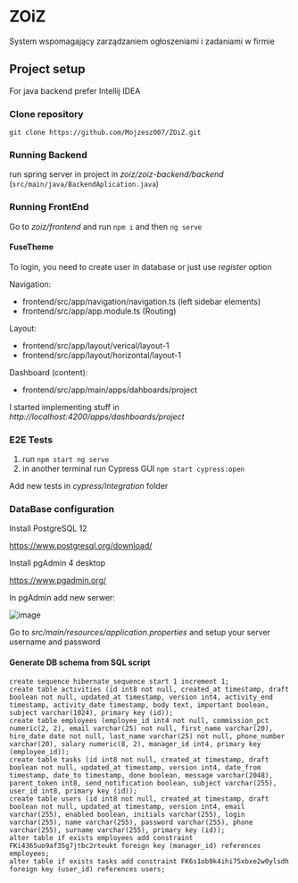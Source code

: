 # ZOiZ
System wspomagający zarządzaniem ogłoszeniami i zadaniami w firmie

## Project setup
For java backend prefer Intellij IDEA

### Clone repository
`git clone https://github.com/Mojzesz007/ZOiZ.git`

### Running Backend 
run spring server in project in _zoiz/zoiz-backend/backend_ (`src/main/java/BackendAplication.java`) 
### Running FrontEnd 
Go to _zoiz/frontend_ and run `npm i` and then `ng serve`

#### FuseTheme
To login, you need to create user in database or just use _register_ option

Navigation: 
- frontend/src/app/navigation/navigation.ts (left sidebar elements)
- frontend/src/app/app.module.ts (Routing)

Layout:
- frontend/src/app/layout/verical/layout-1
- frontend/src/app/layout/horizontal/layout-1

Dashboard (content):
- frontend/src/app/main/apps/dahboards/project

I started implementing stuff in _http://localhost:4200/apps/dashboards/project_

### E2E Tests
1. run `npm start ng serve`
2. in another terminal run Cypress GUI `npm start cypress:open`

Add new tests in _cypress/integration_ folder
 
### DataBase configuration
Install PostgreSQL 12 

https://www.postgresql.org/download/ 

Install pgAdmin 4 desktop 

https://www.pgadmin.org/

In pgAdmin add new serwer: 

![image](https://user-images.githubusercontent.com/72619211/160450424-8f8da34d-0bc6-4c9a-8916-5c76affc6110.png)

Go to _src/main/resources/application.properties_ and setup your server username and password

#### Generate DB schema from SQL script

```
create sequence hibernate_sequence start 1 increment 1;
create table activities (id int8 not null, created_at timestamp, draft boolean not null, updated_at timestamp, version int4, activity_end timestamp, activity_date timestamp, body text, important boolean, subject varchar(1024), primary key (id));
create table employees (employee_id int4 not null, commission_pct numeric(2, 2), email varchar(25) not null, first_name varchar(20), hire_date date not null, last_name varchar(25) not null, phone_number varchar(20), salary numeric(8, 2), manager_id int4, primary key (employee_id));
create table tasks (id int8 not null, created_at timestamp, draft boolean not null, updated_at timestamp, version int4, date_from timestamp, date_to timestamp, done boolean, message varchar(2048), parent_token int8, send_notification boolean, subject varchar(255), user_id int8, primary key (id));
create table users (id int8 not null, created_at timestamp, draft boolean not null, updated_at timestamp, version int4, email varchar(255), enabled boolean, initials varchar(255), login varchar(255), name varchar(255), password varchar(255), phone varchar(255), surname varchar(255), primary key (id));
alter table if exists employees add constraint FKi4365uo9af35g7jtbc2rteukt foreign key (manager_id) references employees;
alter table if exists tasks add constraint FK6s1ob9k4ihi75xbxe2w0ylsdh foreign key (user_id) references users;
```
